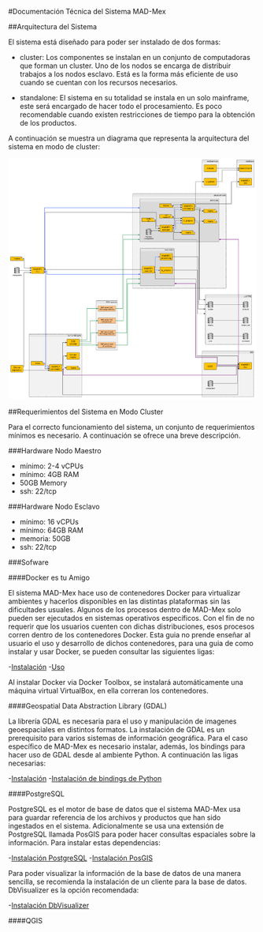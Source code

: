 #Documentación Técnica del Sistema MAD-Mex

##Arquitectura del Sistema

El sistema está diseñado para poder ser instalado de dos formas:

* cluster: Los componentes se instalan en un conjunto de computadoras que forman un cluster. Uno de los nodos se encarga de distribuir trabajos a los nodos esclavo. Está es la forma más eficiente de uso cuando se cuentan con los recursos necesarios.

* standalone: El sistema en su totalidad se instala en un solo mainframe, este será encargado de hacer todo el procesamiento. Es poco recomendable cuando existen restricciones de tiempo para la obtención de los productos.

A continuación se muestra un diagrama que representa la arquitectura del sistema en modo de cluster:


![Diagrama de componentes de MAD-Mex](../images/component_diagram.png)

##Requerimientos del Sistema en Modo Cluster

Para el correcto funcionamiento del sistema, un conjunto de requerimientos mínimos es necesario. A continuación se ofrece una breve descripción.

###Hardware Nodo Maestro
- mínimo: 2-4 vCPUs
- mínimo: 4GB RAM
- 50GB Memory
- ssh: 22/tcp

###Hardware Nodo Esclavo
- mínimo: 16 vCPUs
- mínimo: 64GB RAM
- memoria: 50GB
- ssh: 22/tcp


###Sofware

####Docker es tu Amigo

El sistema MAD-Mex hace uso de contenedores Docker para virtualizar ambientes y hacerlos disponibles en las distintas plataformas sin las dificultades usuales. Algunos de los procesos dentro de MAD-Mex solo pueden ser ejecutados en sistemas operativos específicos. Con el fin de no requerir que los usuarios cuenten con dichas distribuciones, esos procesos corren dentro de los contenedores Docker. Esta guia no prende enseñar al usuario el uso y desarrollo de dichos contenedores, para una guia de como instalar y usar Docker, se pueden consultar las siguientes ligas:

-[Instalación](https://docs.docker.com/engine/installation/)
-[Uso](https://docs.docker.com/mac/)

Al instalar Docker via Docker Toolbox, se instalará automáticamente una máquina virtual VirtualBox, en ella correran los contenedores.

####Geospatial Data Abstraction Library (GDAL)

La librería GDAL es necesaria para el uso y manipulación de imagenes geoespaciales en distintos formatos. La instalación de GDAL es un prerequisito para varios sistemas de información geográfica. Para el caso específico de MAD-Mex es necesario instalar, además, los bindings para hacer uso de GDAL desde al ambiente Python. A continuación las ligas necesarias:

-[Instalación](https://trac.osgeo.org/gdal/wiki/DownloadingGdalBinaries)
-[Instalación de bindings de Python](https://pypi.python.org/pypi/GDAL/)

####PostgreSQL

PostgreSQL es el motor de base de datos que el sistema MAD-Mex usa para guardar referencia de los archivos y productos que han sido ingestados en el sistema. Adicionalmente se usa una extensión de PostgreSQL llamada PosGIS para poder hacer consultas espaciales sobre la información. Para instalar estas dependencias:

-[Instalación PostgreSQL](http://www.postgresql.org/download/)
-[Instalación PosGIS](http://postgis.net/install/)

Para poder visualizar la información de la base de datos de una manera sencilla, se recomienda la instalación de un cliente para la base de datos. DbVisualizer es la opción recomendada:

-[Instalación DbVisualizer](https://www.dbvis.com/download/)

####QGIS










